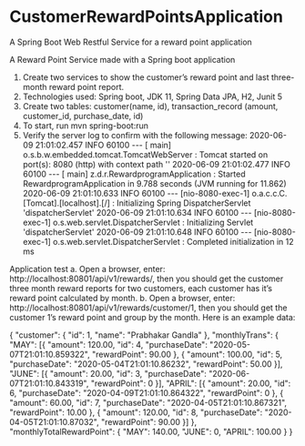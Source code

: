 # CustomerRewardPointsApplication
A Spring Boot Web Restful Service for a reward point application

A Reward Point Service made with a Spring boot application
1.	Create two services to show the customer’s reward point and last three-month reward point report.
2.	Technologies used: Spring boot, JDK 11, Spring Data JPA, H2, Junit 5
3.	Create two tables: customer(name, id), 	transaction_record (amount, customer_id, purchase_date, id)
4.	To start, run mvn spring-boot:run
5.	Verify the server log to confirm with the following message:
2020-06-09 21:01:02.457  INFO 60100 --- [           main] o.s.b.w.embedded.tomcat.TomcatWebServer  : Tomcat started on port(s): 8080 (http) with context path ''
2020-06-09 21:01:02.477  INFO 60100 --- [           main] z.d.r.RewardprogramApplication           : Started RewardprogramApplication in 9.788 seconds (JVM running for 11.862)
2020-06-09 21:01:10.633  INFO 60100 --- [nio-8080-exec-1] o.a.c.c.C.[Tomcat].[localhost].[/]       : Initializing Spring DispatcherServlet 'dispatcherServlet'
2020-06-09 21:01:10.634  INFO 60100 --- [nio-8080-exec-1] o.s.web.servlet.DispatcherServlet        : Initializing Servlet 'dispatcherServlet'
2020-06-09 21:01:10.648  INFO 60100 --- [nio-8080-exec-1] o.s.web.servlet.DispatcherServlet        : Completed initialization in 12 ms

Application test
a.	Open a browser, enter: http://localhost:80801/api/v1/rewards/, then you should get the customer three month reward reports for two customers, each customer has it’s reward point calculated by month. 
b.	Open a browser, enter: http://localhost:80801/api/v1/rewards/customer/1, then you should get the customer  1’s reward point and group by the month. Here is an example data:

{
	"customer": {
		"id": 1,
		"name": "Prabhakar Gandla"
	},
	"monthlyTrans": {
		"MAY": [{
			"amount": 120.00,
			"id": 4,
			"purchaseDate": "2020-05-07T21:01:10.859322",
			"rewardPoint": 90.00
		}, {
			"amount": 100.00,
			"id": 5,
			"purchaseDate": "2020-05-04T21:01:10.86232",
			"rewardPoint": 50.00
		}],
		"JUNE": [{
			"amount": 20.00,
			"id": 3,
			"purchaseDate": "2020-06-07T21:01:10.843319",
			"rewardPoint": 0
		}],
		"APRIL": [{
			"amount": 20.00,
			"id": 6,
			"purchaseDate": "2020-04-09T21:01:10.864322",
			"rewardPoint": 0
		}, {
			"amount": 60.00,
			"id": 7,
			"purchaseDate": "2020-04-05T21:01:10.867321",
			"rewardPoint": 10.00
		}, {
			"amount": 120.00,
			"id": 8,
			"purchaseDate": "2020-04-05T21:01:10.87032",
			"rewardPoint": 90.00
		}]
	},
	"monthlyTotalRewardPoint": {
		"MAY": 140.00,
		"JUNE": 0,
		"APRIL": 100.00
	}
}

